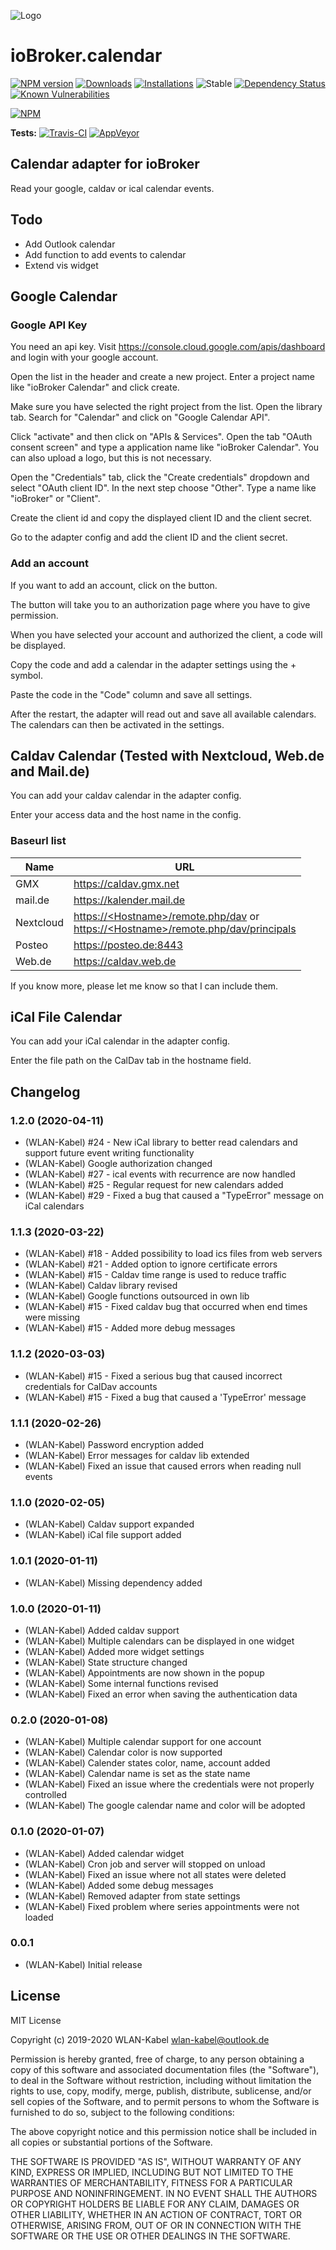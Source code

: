 
![Logo](admin/calendar.png)
# ioBroker.calendar

[![NPM version](http://img.shields.io/npm/v/iobroker.calendar.svg?logo=npm)](https://www.npmjs.com/package/iobroker.calendar)
[![Downloads](https://img.shields.io/npm/dm/iobroker.calendar?logo=npm)](https://www.npmjs.com/package/iobroker.calendar)
[![Installations](http://iobroker.live/badges/calendar-installed.svg?dummy=unused)](http://iobroker.live/badges/calendar-installed.svg)
![Stable](http://iobroker.live/badges/calendar-stable.svg)
[![Dependency Status](https://img.shields.io/david/WLAN-Kabel/ioBroker.calendar.svg)](https://david-dm.org/WLAN-Kabel/iobroker.calendar)
[![Known Vulnerabilities](https://snyk.io/test/github/WLAN-Kabel/ioBroker.calendar/badge.svg)](https://snyk.io/test/github/WLAN-Kabel/ioBroker.calendar)

[![NPM](https://nodei.co/npm/iobroker.calendar.png?downloads=true)](https://nodei.co/npm/iobroker.calendar/)

**Tests:** [![Travis-CI](http://img.shields.io/travis/WLAN-Kabel/ioBroker.calendar/master.svg?logo=travis)](https://travis-ci.org/WLAN-Kabel/ioBroker.calendar) [![AppVeyor](https://img.shields.io/appveyor/build/WLANKabel/ioBroker-calendar/master?logo=appveyor)](https://ci.appveyor.com/project/WLANKabel/ioBroker-calendar/)

## Calendar adapter for ioBroker

Read your google, caldav or ical calendar events.

## Todo
* Add Outlook calendar
* Add function to add events to calendar
* Extend vis widget

## Google Calendar

### Google API Key
You need an api key. Visit https://console.cloud.google.com/apis/dashboard and login with your google account.

Open the list in the header and create a new project. Enter a project name like "ioBroker Calendar" and click create.

Make sure you have selected the right project from the list. Open the library tab. Search for "Calendar" and click on "Google Calendar API".

Click "activate" and then click on "APIs & Services". Open the tab "OAuth consent screen" and type a application name like "ioBroker Calendar". You can also upload a logo, but this is not necessary.

Open the "Credentials" tab, click the "Create credentials" dropdown and select "OAuth client ID". In the next step choose "Other". Type a name like "ioBroker" or "Client".

Create the client id and copy the displayed client ID and the client secret.

Go to the adapter config and add the client ID and the client secret.

### Add an account
If you want to add an account, click on the button.

The button will take you to an authorization page where you have to give permission.

When you have selected your account and authorized the client, a code will be displayed.

Copy the code and add a calendar in the adapter settings using the + symbol.

Paste the code in the "Code" column and save all settings.

After the restart, the adapter will read out and save all available calendars. The calendars can then be activated in the settings.

## Caldav Calendar (Tested with Nextcloud, Web.de and Mail.de)

You can add your caldav calendar in the adapter config.

Enter your access data and the host name in the config.

### Baseurl list
| Name | URL |
| ------ | ------ |
| GMX | https://caldav.gmx.net |
| mail&period;de | https://kalender.mail.de |
| Nextcloud | [https://&lt;Hostname&gt;/remote.php/dav](https://example.com/remote.php/dav) or<br>[https://&lt;Hostname&gt;/remote.php/dav/principals](https://example.com/remote.php/dav/principals) |
| Posteo | https://posteo.de:8443 |
| Web&period;de | https://caldav.web.de |

If you know more, please let me know so that I can include them.

## iCal File Calendar

You can add your iCal calendar in the adapter config.

Enter the file path on the CalDav tab in the hostname field.

## Changelog

### 1.2.0 (2020-04-11)
* (WLAN-Kabel) #24 - New iCal library to better read calendars and support future event writing functionality
* (WLAN-Kabel) Google authorization changed
* (WLAN-Kabel) #27 - ical events with recurrence are now handled
* (WLAN-Kabel) #25 - Regular request for new calendars added
* (WLAN-Kabel) #29 - Fixed a bug that caused a \"TypeError\" message on iCal calendars

### 1.1.3 (2020-03-22)
* (WLAN-Kabel) #18 - Added possibility to load ics files from web servers
* (WLAN-Kabel) #21 - Added option to ignore certificate errors
* (WLAN-Kabel) #15 - Caldav time range is used to reduce traffic
* (WLAN-Kabel) Caldav library revised
* (WLAN-Kabel) Google functions outsourced in own lib
* (WLAN-Kabel) #15 - Fixed caldav bug that occurred when end times were missing
* (WLAN-Kabel) #15 - Added more debug messages

### 1.1.2 (2020-03-03)
* (WLAN-Kabel) #15 - Fixed a serious bug that caused incorrect credentials for CalDav accounts
* (WLAN-Kabel) #15 - Fixed a bug that caused a 'TypeError' message

### 1.1.1 (2020-02-26)
* (WLAN-Kabel) Password encryption added
* (WLAN-Kabel) Error messages for caldav lib extended
* (WLAN-Kabel) Fixed an issue that caused errors when reading null events

### 1.1.0 (2020-02-05)
* (WLAN-Kabel) Caldav support expanded
* (WLAN-Kabel) iCal file support added

### 1.0.1 (2020-01-11)
* (WLAN-Kabel) Missing dependency added

### 1.0.0 (2020-01-11)
* (WLAN-Kabel) Added caldav support
* (WLAN-Kabel) Multiple calendars can be displayed in one widget
* (WLAN-Kabel) Added more widget settings
* (WLAN-Kabel) State structure changed
* (WLAN-Kabel) Appointments are now shown in the popup
* (WLAN-Kabel) Some internal functions revised
* (WLAN-Kabel) Fixed an error when saving the authentication data

### 0.2.0 (2020-01-08)
* (WLAN-Kabel) Multiple calendar support for one account
* (WLAN-Kabel) Calendar color is now supported
* (WLAN-Kabel) Calender states color, name, account added
* (WLAN-Kabel) Calendar name is set as the state name
* (WLAN-Kabel) Fixed an issue where the credentials were not properly controlled
* (WLAN-Kabel) The google calendar name and color will be adopted

### 0.1.0 (2020-01-07)
* (WLAN-Kabel) Added calendar widget
* (WLAN-Kabel) Cron job and server will stopped on unload
* (WLAN-Kabel) Fixed an issue where not all states were deleted
* (WLAN-Kabel) Added some debug messages
* (WLAN-Kabel) Removed adapter from state settings
* (WLAN-Kabel) Fixed problem where series appointments were not loaded

### 0.0.1
* (WLAN-Kabel) Initial release

## License
MIT License

Copyright (c) 2019-2020 WLAN-Kabel <wlan-kabel@outlook.de>

Permission is hereby granted, free of charge, to any person obtaining a copy
of this software and associated documentation files (the "Software"), to deal
in the Software without restriction, including without limitation the rights
to use, copy, modify, merge, publish, distribute, sublicense, and/or sell
copies of the Software, and to permit persons to whom the Software is
furnished to do so, subject to the following conditions:

The above copyright notice and this permission notice shall be included in all
copies or substantial portions of the Software.

THE SOFTWARE IS PROVIDED "AS IS", WITHOUT WARRANTY OF ANY KIND, EXPRESS OR
IMPLIED, INCLUDING BUT NOT LIMITED TO THE WARRANTIES OF MERCHANTABILITY,
FITNESS FOR A PARTICULAR PURPOSE AND NONINFRINGEMENT. IN NO EVENT SHALL THE
AUTHORS OR COPYRIGHT HOLDERS BE LIABLE FOR ANY CLAIM, DAMAGES OR OTHER
LIABILITY, WHETHER IN AN ACTION OF CONTRACT, TORT OR OTHERWISE, ARISING FROM,
OUT OF OR IN CONNECTION WITH THE SOFTWARE OR THE USE OR OTHER DEALINGS IN THE
SOFTWARE.
